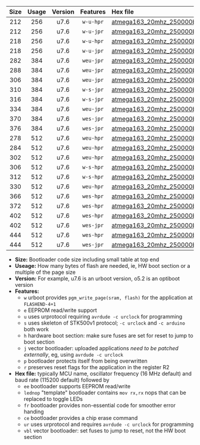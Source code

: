 |Size|Usage|Version|Features|Hex file|
|:-:|:-:|:-:|:-:|:--|
|212|256|u7.6|`w-u-hpr`|[atmega163_20mhz_250000bps_ur.hex](https://raw.githubusercontent.com/stefanrueger/urboot/main//atmega163_20mhz_250000bps_ur.hex)|
|212|256|u7.6|`w-u-jpr`|[atmega163_20mhz_250000bps_ur_vbl.hex](https://raw.githubusercontent.com/stefanrueger/urboot/main//atmega163_20mhz_250000bps_ur_vbl.hex)|
|218|256|u7.6|`w-u-hpr`|[atmega163_20mhz_250000bps_lednop_ur.hex](https://raw.githubusercontent.com/stefanrueger/urboot/main//atmega163_20mhz_250000bps_lednop_ur.hex)|
|218|256|u7.6|`w-u-jpr`|[atmega163_20mhz_250000bps_lednop_ur_vbl.hex](https://raw.githubusercontent.com/stefanrueger/urboot/main//atmega163_20mhz_250000bps_lednop_ur_vbl.hex)|
|282|384|u7.6|`weu-jpr`|[atmega163_20mhz_250000bps_ee_ur_vbl.hex](https://raw.githubusercontent.com/stefanrueger/urboot/main//atmega163_20mhz_250000bps_ee_ur_vbl.hex)|
|288|384|u7.6|`weu-jpr`|[atmega163_20mhz_250000bps_ee_lednop_ur_vbl.hex](https://raw.githubusercontent.com/stefanrueger/urboot/main//atmega163_20mhz_250000bps_ee_lednop_ur_vbl.hex)|
|306|384|u7.6|`weu-jpr`|[atmega163_20mhz_250000bps_ee_lednop_fr_ur_vbl.hex](https://raw.githubusercontent.com/stefanrueger/urboot/main//atmega163_20mhz_250000bps_ee_lednop_fr_ur_vbl.hex)|
|310|384|u7.6|`w-s-jpr`|[atmega163_20mhz_250000bps_vbl.hex](https://raw.githubusercontent.com/stefanrueger/urboot/main//atmega163_20mhz_250000bps_vbl.hex)|
|316|384|u7.6|`w-s-jpr`|[atmega163_20mhz_250000bps_lednop_vbl.hex](https://raw.githubusercontent.com/stefanrueger/urboot/main//atmega163_20mhz_250000bps_lednop_vbl.hex)|
|334|384|u7.6|`weu-jpr`|[atmega163_20mhz_250000bps_ee_lednop_fr_ce_ur_vbl.hex](https://raw.githubusercontent.com/stefanrueger/urboot/main//atmega163_20mhz_250000bps_ee_lednop_fr_ce_ur_vbl.hex)|
|370|384|u7.6|`wes-jpr`|[atmega163_20mhz_250000bps_ee_vbl.hex](https://raw.githubusercontent.com/stefanrueger/urboot/main//atmega163_20mhz_250000bps_ee_vbl.hex)|
|376|384|u7.6|`wes-jpr`|[atmega163_20mhz_250000bps_ee_lednop_vbl.hex](https://raw.githubusercontent.com/stefanrueger/urboot/main//atmega163_20mhz_250000bps_ee_lednop_vbl.hex)|
|278|512|u7.6|`weu-hpr`|[atmega163_20mhz_250000bps_ee_ur.hex](https://raw.githubusercontent.com/stefanrueger/urboot/main//atmega163_20mhz_250000bps_ee_ur.hex)|
|284|512|u7.6|`weu-hpr`|[atmega163_20mhz_250000bps_ee_lednop_ur.hex](https://raw.githubusercontent.com/stefanrueger/urboot/main//atmega163_20mhz_250000bps_ee_lednop_ur.hex)|
|302|512|u7.6|`weu-hpr`|[atmega163_20mhz_250000bps_ee_lednop_fr_ur.hex](https://raw.githubusercontent.com/stefanrueger/urboot/main//atmega163_20mhz_250000bps_ee_lednop_fr_ur.hex)|
|306|512|u7.6|`w-s-hpr`|[atmega163_20mhz_250000bps.hex](https://raw.githubusercontent.com/stefanrueger/urboot/main//atmega163_20mhz_250000bps.hex)|
|312|512|u7.6|`w-s-hpr`|[atmega163_20mhz_250000bps_lednop.hex](https://raw.githubusercontent.com/stefanrueger/urboot/main//atmega163_20mhz_250000bps_lednop.hex)|
|330|512|u7.6|`weu-hpr`|[atmega163_20mhz_250000bps_ee_lednop_fr_ce_ur.hex](https://raw.githubusercontent.com/stefanrueger/urboot/main//atmega163_20mhz_250000bps_ee_lednop_fr_ce_ur.hex)|
|366|512|u7.6|`wes-hpr`|[atmega163_20mhz_250000bps_ee.hex](https://raw.githubusercontent.com/stefanrueger/urboot/main//atmega163_20mhz_250000bps_ee.hex)|
|372|512|u7.6|`wes-hpr`|[atmega163_20mhz_250000bps_ee_lednop.hex](https://raw.githubusercontent.com/stefanrueger/urboot/main//atmega163_20mhz_250000bps_ee_lednop.hex)|
|402|512|u7.6|`wes-hpr`|[atmega163_20mhz_250000bps_ee_lednop_fr.hex](https://raw.githubusercontent.com/stefanrueger/urboot/main//atmega163_20mhz_250000bps_ee_lednop_fr.hex)|
|402|512|u7.6|`wes-jpr`|[atmega163_20mhz_250000bps_ee_lednop_fr_vbl.hex](https://raw.githubusercontent.com/stefanrueger/urboot/main//atmega163_20mhz_250000bps_ee_lednop_fr_vbl.hex)|
|444|512|u7.6|`wes-hpr`|[atmega163_20mhz_250000bps_ee_lednop_fr_ce.hex](https://raw.githubusercontent.com/stefanrueger/urboot/main//atmega163_20mhz_250000bps_ee_lednop_fr_ce.hex)|
|444|512|u7.6|`wes-jpr`|[atmega163_20mhz_250000bps_ee_lednop_fr_ce_vbl.hex](https://raw.githubusercontent.com/stefanrueger/urboot/main//atmega163_20mhz_250000bps_ee_lednop_fr_ce_vbl.hex)|

- **Size:** Bootloader code size including small table at top end
- **Useage:** How many bytes of flash are needed, ie, HW boot section or a multiple of the page size
- **Version:** For example, u7.6 is an urboot version, o5.2 is an optiboot version
- **Features:**
  + `w` urboot provides `pgm_write_page(sram, flash)` for the application at `FLASHEND-4+1`
  + `e` EEPROM read/write support
  + `u` uses urprotocol requiring `avrdude -c urclock` for programming
  + `s` uses skeleton of STK500v1 protocol; `-c urclock` and `-c arduino` both work
  + `h` hardware boot section: make sure fuses are set for reset to jump to boot section
  + `j` vector bootloader: uploaded applications *need to be patched externally*, eg, using `avrdude -c urclock`
  + `p` bootloader protects itself from being overwritten
  + `r` preserves reset flags for the application in the register R2
- **Hex file:** typically MCU name, oscillator frequency (16 MHz default) and baud rate (115200 default) followed by
  + `ee` bootloader supports EEPROM read/write
  + `lednop` "template" bootloader contains `mov rx,rx` nops that can be replaced to toggle LEDs
  + `fr` bootloader provides non-essential code for smoother error handing
  + `ce` bootloader provides a chip erase command
  + `ur` uses urprotocol and requires `avrdude -c urclock` for programming
  + `vbl` vector bootloader: set fuses to jump to reset, not the HW boot section

